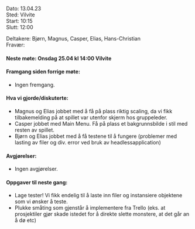 Dato: 13.04.23  
Sted: Vilvite   
Start: 10:15   
Slutt: 12:00  

Deltakere: Bjørn, Magnus, Casper, Elias, Hans-Christian  
Fravær:  

#### Neste møte: Onsdag 25.04 kl 14:00 Vilvite

#### Framgang siden forrige møte:
- Ingen fremgang.


#### Hva vi gjorde/diskuterte:
- Magnus og Elias jobbet med å få på plass riktig scaling, da vi fikk tilbakemelding på at spillet var utenfor skjerm hos gruppeleder.
- Casper jobbet med Main Menu. Få på plass et bakgrunnsbilde i stil med resten av spillet. 
- Bjørn og Elias jobbet med å få testene til å fungere (problemer med lasting av filer og div. error ved bruk av headlessapplication)

#### Avgjørelser: 
- Ingen avgjørelser.


#### Oppgaver til neste gang:
- Lage tester! Vi fikk endelig til å laste inn filer og instansiere objektene som vi ønsker å teste.
- Plukke småting som gjenstår å implementere fra Trello (eks. at prosjektiler gjør skade istedet for å direkte slette monstere, at det går an å dø etc)

